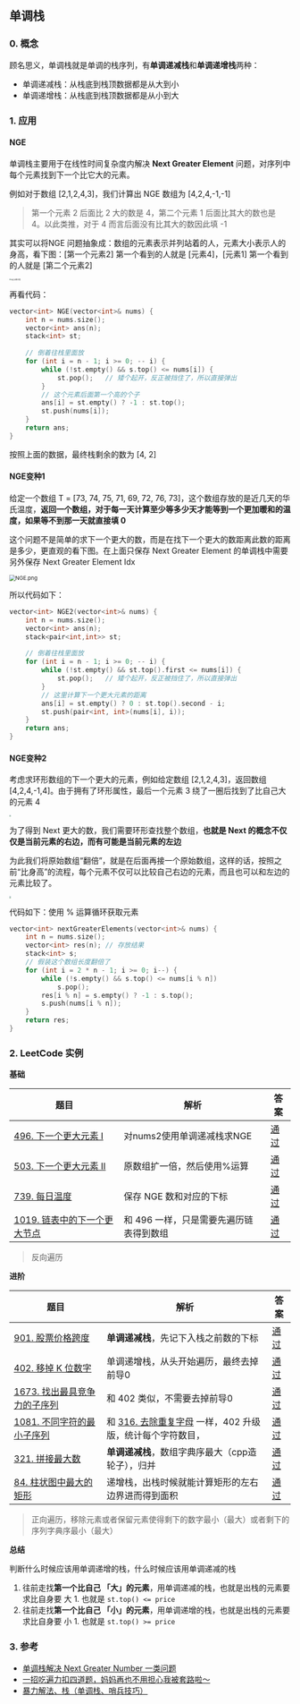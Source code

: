 ## 单调栈

### 0. 概念

顾名思义，单调栈就是单调的栈序列，有**单调递减栈**和**单调递增栈**两种：

- 单调递减栈：从栈底到栈顶数据都是从大到小
- 单调递增栈：从栈底到栈顶数据都是从小到大



### 1. 应用

#### NGE

单调栈主要用于在线性时间复杂度内解决 **Next Greater Element** 问题，对序列中每个元素找到下一个比它大的元素。

例如对于数组 \[2,1,2,4,3]，我们计算出 NGE 数组为 [4,2,4,-1,-1]

> 第一个元素 2 后面比 2 大的数是 4，第二个元素 1 后面比其大的数也是 4。以此类推，对于 4 而言后面没有比其大的数因此填 -1



其实可以将NGE 问题抽象成：数组的元素表示并列站着的人，元素大小表示人的身高，看下图：\[第一个元素2] 第一个看到的人就是 \[元素4]，\[元素1] 第一个看到的人就是 \[第二个元素2]

<img src="https://pic.leetcode-cn.com/1598145577-ziwCvD-1.png" alt="站立视野问题" style="zoom: 20%;" />



再看代码：

```cpp
vector<int> NGE(vector<int>& nums) {
	int n = nums.size();
    vector<int> ans(n);
    stack<int> st;
    
    // 倒着往栈里面放
    for (int i = n - 1; i >= 0; -- i) {
        while (!st.empty() && s.top() <= nums[i]) {
            st.pop();	// 矮个起开，反正被挡住了，所以直接弹出
        }
        // 这个元素后面第一个高的个子
        ans[i] = st.empty() ? -1 : st.top();
        st.push(nums[i]);
    }
    return ans;
}
```

按照上面的数据，最终栈剩余的数为 \[4, 2]



#### NGE变种1

给定一个数组  T = \[73, 74, 75, 71, 69, 72, 76, 73]，这个数组存放的是近几天的华氏温度，**返回一个数组，对于每一天计算至少等多少天才能等到一个更加暖和的温度，如果等不到那一天就直接填 0**

这个问题不是简单的求下一个更大的数，而是在找下一个更大的数距离此数的距离是多少，更直观的看下图。在上面只保存 Next Greater Element 的单调栈中需要另外保存 Next Greater Element Idx

<img src="https://s2.loli.net/2022/10/15/2zFBrKMCVlUhuZS.png" alt="NGE.png" style="zoom: 67%;" />

所以代码如下：

```cpp
vector<int> NGE2(vector<int>& nums) {
	int n = nums.size();
    vector<int> ans(n);
    stack<pair<int,int>> st;
    
    // 倒着往栈里面放
    for (int i = n - 1; i >= 0; -- i) {
        while (!st.empty() && st.top().first <= nums[i]) {
            st.pop();	// 矮个起开，反正被挡住了，所以直接弹出
        }
        // 这里计算下一个更大元素的距离
        ans[i] = st.empty() ? 0 : st.top().second - i;
        st.push(pair<int, int>(nums[i], i));
    }
    return ans;
}
```



#### NGE变种2

考虑求环形数组的下一个更大的元素，例如给定数组 [2,1,2,4,3]，返回数组 [4,2,4,-1,4]。由于拥有了环形属性，最后一个元素 3 绕了一圈后找到了比自己大的元素 4 

<img src="https://pic.leetcode-cn.com/1598145576-FZfoUA-2.png" style="zoom:20%;" />

为了得到 Next 更大的数，我们需要环形查找整个数组，**也就是 Next 的概念不仅仅是当前元素的右边，而有可能是当前元素的左边**

为此我们将原始数组“翻倍”，就是在后面再接一个原始数组，这样的话，按照之前“比身高”的流程，每个元素不仅可以比较自己右边的元素，而且也可以和左边的元素比较了。

<img src="https://pic.leetcode-cn.com/1598145576-qOHCdl-3.png" style="zoom:20%;" />

代码如下：使用 % 运算循环获取元素

```cpp
vector<int> nextGreaterElements(vector<int>& nums) {
    int n = nums.size();
    vector<int> res(n); // 存放结果
    stack<int> s;
    // 假装这个数组长度翻倍了
    for (int i = 2 * n - 1; i >= 0; i--) {
        while (!s.empty() && s.top() <= nums[i % n])
            s.pop();
        res[i % n] = s.empty() ? -1 : s.top();
        s.push(nums[i % n]);
    }
    return res;
}
```



### 2. LeetCode 实例

**基础**

| 题目                                                         | 解析                                    | 答案                                                      |
| ------------------------------------------------------------ | --------------------------------------- | --------------------------------------------------------- |
| [496. 下一个更大元素 I](https://leetcode.cn/problems/next-greater-element-i/) | 对nums2使用单调递减栈求NGE              | [通过](https://leetcode.cn/submissions/detail/373213692/) |
| [503. 下一个更大元素 II](https://leetcode.cn/problems/next-greater-element-ii/) | 原数组扩一倍，然后使用%运算             | [通过](https://leetcode.cn/submissions/detail/373216518/) |
| [739. 每日温度](https://leetcode.cn/problems/daily-temperatures/) | 保存 NGE 数和对应的下标                 | [通过](https://leetcode.cn/submissions/detail/373218830/) |
| [1019. 链表中的下一个更大节点](https://leetcode.cn/problems/next-greater-node-in-linked-list/) | 和 496 一样，只是需要先遍历链表得到数组 | [通过](https://leetcode.cn/submissions/detail/373495090/) |

> 反向遍历



**进阶**

| 题目                                                         | 解析                                                         | 答案                                                      |
| ------------------------------------------------------------ | ------------------------------------------------------------ | --------------------------------------------------------- |
| [901. 股票价格跨度](https://leetcode.cn/problems/online-stock-span/) | **单调递减栈**，先记下入栈之前数的下标                       | [通过](https://leetcode.cn/submissions/detail/375280534/) |
| [402. 移掉 K 位数字](https://leetcode.cn/problems/remove-k-digits/) | 单调递增栈，从头开始遍历，最终去掉前导0                      | [通过](https://leetcode.cn/submissions/detail/373237985/) |
| [1673. 找出最具竞争力的子序列](https://leetcode.cn/problems/find-the-most-competitive-subsequence/) | 和 402 类似，不需要去掉前导0                                 | [通过](https://leetcode.cn/submissions/detail/373248009/) |
| [1081. 不同字符的最小子序列](https://leetcode.cn/problems/smallest-subsequence-of-distinct-characters/) | 和 [316. 去除重复字母](https://leetcode.cn/problems/remove-duplicate-letters/) 一样，402 升级版，统计每个字符数目， | [通过](https://leetcode.cn/submissions/detail/373260316/) |
| [321. 拼接最大数](https://leetcode.cn/problems/create-maximum-number/) | **单调递减栈**，数组字典序最大（cpp造轮子），归并            | [通过](https://leetcode.cn/submissions/detail/373517666/) |
| [84. 柱状图中最大的矩形](https://leetcode.cn/problems/largest-rectangle-in-histogram/) | 递增栈，出栈时候就能计算矩形的左右边界进而得到面积           | [通过](https://leetcode.cn/submissions/detail/373561577/) |

> 正向遍历，移除元素或者保留元素使得剩下的数字最小（最大）或者剩下的序列字典序最小（最大）



**总结**

判断什么时候应该用单调递增的栈，什么时候应该用单调递减的栈

1. 往前走找**第一个比自己 「大」的元素**，用单调递减的栈，也就是出栈的元素要求比自身要 大 1. 也就是 `st.top() <= price`
2. 往前走找**第一个比自己 「小」的元素**，用单调递增的栈，也就是出栈的元素要求比自身要 小 1. 也就是 `st.top() >= price` 



### 3. 参考

- [单调栈解决 Next Greater Number 一类问题](https://leetcode.cn/problems/next-greater-element-i/solution/dan-diao-zhan-jie-jue-next-greater-number-yi-lei-w/)
- [一招吃遍力扣四道题，妈妈再也不用担心我被套路啦～](https://leetcode.cn/problems/remove-k-digits/solution/yi-zhao-chi-bian-li-kou-si-dao-ti-ma-ma-zai-ye-b-5/)
- [暴力解法、栈（单调栈、哨兵技巧）](https://leetcode.cn/problems/largest-rectangle-in-histogram/solution/bao-li-jie-fa-zhan-by-liweiwei1419/)